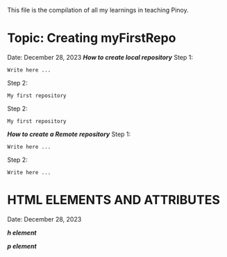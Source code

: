 This file is the compilation of all my learnings in teaching Pinoy.

# Topic: Creating myFirstRepo
Date: December 28, 2023
***How to create local repository***
Step 1: 
```
Write here ...
```

Step 2:
```
My first repository
```

Step 2:
```
My first repository
```

***How to create a Remote repository***
Step 1: 
```
Write here ...
```

Step 2: 
```
Write here ...
```


# HTML ELEMENTS AND ATTRIBUTES
Date: December 28, 2023

***h element***

***p element***


